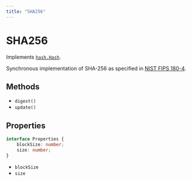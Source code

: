```yaml
---
title: "SHA256"
---
```


# SHA256

Implements [`hash.Hash`](/reference/hash/Hash).

Synchronous implementation of SHA-256 as specified in [NIST FIPS 180-4](https://nvlpubs.nist.gov/nistpubs/FIPS/NIST.FIPS.180-4.pdf).

## Methods

- `digest()`
- `update()`

## Properties

```ts
interface Properties {
	blockSize: number;
	size: number;
}
```

- `blockSize`
- `size`
